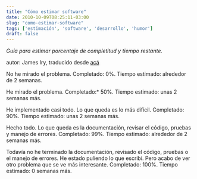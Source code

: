 ```yaml
---
title: "Cómo estimar software"
date: 2010-10-09T08:25:11-03:00
slug: "como-estimar-software"
tags: ['estimación', 'software', 'desarrollo', 'humor']
draft: false
---
```


*Guía para estimar porcentaje de completitud y tiempo restante.*

autor: James Iry, traducido desde
[acá](http://james-iry.blogspot.com/2010/10/how-to-estimate-software.html)

No he mirado el problema. Completado: 0%. Tiempo estimado:
alrededor de 2 semanas.

He mirado el problema. Completado:* 50%. Tiempo estimado: unas 2
semanas más.

He implementado casi todo. Lo que queda es lo más difícil. Completado: 90%. Tiempo estimado: unas 2 semanas más.

Hecho todo. Lo que queda es la documentación, revisar el código, pruebas
y manejo de errores. Completado: 99%. Tiempo estimado: alrededor de
2 semanas más.

Todavía no he terminado la documentación, revisado el código, pruebas o
el manejo de errores. He estado puliendo lo que escribí. Pero acabo de
ver otro problema que se ve más interesante. Completado: 100%.
 Tiempo estimado: 0 semanas más.
